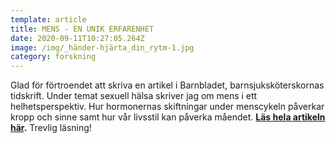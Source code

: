 ```yaml
---
template: article
title: MENS - EN UNIK ERFARENHET
date: 2020-09-11T10:27:05.264Z
image: /img/_händer-hjärta_din_rytm-1.jpg
category: forskning
---
```

Glad för förtroendet att skriva en artikel i Barnbladet, barnsjuksköterskornas tidskrift. Under temat sexuell hälsa skriver jag om mens i ett helhetsperspektiv. Hur hormonernas skiftningar under menscykeln påverkar kropp och sinne samt hur vår livsstil kan påverka måendet. **[Läs hela artikeln här](https://documentcloud.adobe.com/link/review?uri=urn:aaid:scds:US:d38f64a8-69c1-4d77-9887-71b2f9012ce0).** Trevlig läsning!